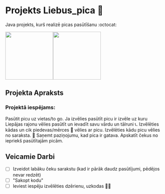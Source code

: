 # Projekts Liebus_pica :pizza:
Java projekts, kurš realizē picas pasūtīšanu :octocat:

<img src="https://cdn-icons-png.flaticon.com/512/1404/1404945.png" width="150" height="150"><img src="https://cdn-icons-png.flaticon.com/512/5974/5974406.png" width="150" height="150">

## Projekta Apraksts

### Projektā iespējams:
Pasūtit picu uz vietas/to go.
Ja izvēlies pasūtīt picu ir izvēle uz kuru Liepājas rajonu vēlies pasūtīt un ievadīt savu vārdu un tālruni :telephone_receiver:.
Izvēlēties kādas un cik piedevas/mērces :tomato: vēlies ar picu.
Izvēlēties kādu picu vēlies no saraksta. :pizza:
Saņemt paziņojumu, kad pica ir gatava. 
Apskatīt čekus no iepriekš pasūtītajām picām.

## Veicamie Darbi
- [ ] Izveidot labāku čeku sarakstu (kad ir pārāk daudz pasūtījumi, pēdējos nevar redzēt)
- [ ] "Sakopt kodu"
- [ ] Ieviest iespēju izvēlēties dzērienu, uzkodas :beers::fries:
